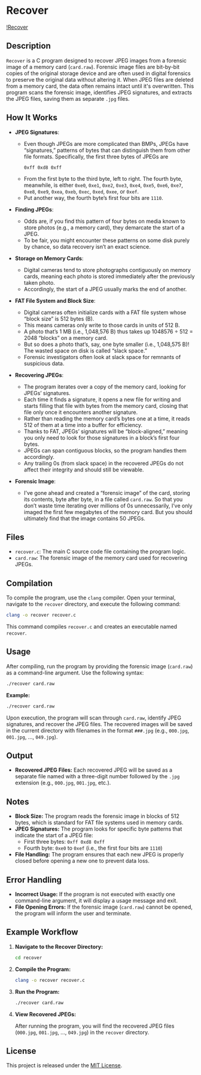 
# Recover
[!Recover](https://encrypted-tbn0.gstatic.com/images?q=tbn:ANd9GcQpZYpzN_bO2VpPTfdnoPi0GTVW3YkOTXVKyw&s)
## Description

`Recover` is a C program designed to recover JPEG images from a forensic image of a memory card (`card.raw`).
Forensic image files are bit-by-bit copies of the original storage device and are often used in digital forensics to preserve the original data without altering it.
 When JPEG files are deleted from a memory card, the data often remains intact until it's overwritten. This program scans the forensic image, identifies JPEG signatures, and extracts the JPEG files, saving them as separate `.jpg` files.

## How It Works

- **JPEG Signatures**:
  - Even though JPEGs are more complicated than BMPs, JPEGs have “signatures,” patterns of bytes that can distinguish them from other file formats. Specifically, the first three bytes of JPEGs are
    ```
    0xff 0xd8 0xff
    ```
  - From the first byte to the third byte, left to right. The fourth byte, meanwhile, is either `0xe0`, `0xe1`, `0xe2`, `0xe3`, `0xe4`, `0xe5`, `0xe6`, `0xe7`, `0xe8`, `0xe9`, `0xea`, `0xeb`, `0xec`, `0xed`, `0xee`, or `0xef`.
  - Put another way, the fourth byte’s first four bits are `1110`.

- **Finding JPEGs**:
  - Odds are, if you find this pattern of four bytes on media known to store photos (e.g., a memory card), they demarcate the start of a JPEG.
  - To be fair, you might encounter these patterns on some disk purely by chance, so data recovery isn’t an exact science.

- **Storage on Memory Cards**:
  - Digital cameras tend to store photographs contiguously on memory cards, meaning each photo is stored immediately after the previously taken photo.
  - Accordingly, the start of a JPEG usually marks the end of another.

- **FAT File System and Block Size**:
  - Digital cameras often initialize cards with a FAT file system whose “block size” is 512 bytes (B).
  - This means cameras only write to those cards in units of 512 B.
  - A photo that’s 1 MB (i.e., 1,048,576 B) thus takes up 1048576 ÷ 512 = 2048 “blocks” on a memory card.
  - But so does a photo that’s, say, one byte smaller (i.e., 1,048,575 B)! The wasted space on disk is called “slack space.”
  - Forensic investigators often look at slack space for remnants of suspicious data.

- **Recovering JPEGs**:
  - The program iterates over a copy of the memory card, looking for JPEGs’ signatures.
  - Each time it finds a signature, it opens a new file for writing and starts filling that file with bytes from the memory card, closing that file only once it encounters another signature.
  - Rather than reading the memory card’s bytes one at a time, it reads 512 of them at a time into a buffer for efficiency.
  - Thanks to FAT, JPEGs’ signatures will be “block-aligned,” meaning you only need to look for those signatures in a block’s first four bytes.
  - JPEGs can span contiguous blocks, so the program handles them accordingly.
  - Any trailing 0s (from slack space) in the recovered JPEGs do not affect their integrity and should still be viewable.

- **Forensic Image**:
  - I’ve gone ahead and created a “forensic image” of the card, storing its contents, byte after byte, in a file called `card.raw`. So that you don’t waste time iterating over millions of 0s unnecessarily, I’ve only imaged the first few megabytes of the memory card. But you should ultimately find that the image contains 50 JPEGs.

## Files

- `recover.c`: The main C source code file containing the program logic.
- `card.raw`: The forensic image of the memory card used for recovering JPEGs.

## Compilation

To compile the program, use the `clang` compiler. Open your terminal, navigate to the `recover` directory, and execute the following command:

```bash
clang -o recover recover.c
```

This command compiles `recover.c` and creates an executable named `recover`.

## Usage

After compiling, run the program by providing the forensic image (`card.raw`) as a command-line argument. Use the following syntax:

```bash
./recover card.raw
```

**Example:**

```bash
./recover card.raw
```

Upon execution, the program will scan through `card.raw`, identify JPEG signatures, and recover the JPEG files. The recovered images will be saved in the current directory with filenames in the format `###.jpg` (e.g., `000.jpg`, `001.jpg`, ..., `049.jpg`).

## Output

- **Recovered JPEG Files:** Each recovered JPEG will be saved as a separate file named with a three-digit number followed by the `.jpg` extension (e.g., `000.jpg`, `001.jpg`, etc.).

## Notes

- **Block Size:** The program reads the forensic image in blocks of 512 bytes, which is standard for FAT file systems used in memory cards.
- **JPEG Signatures:** The program looks for specific byte patterns that indicate the start of a JPEG file:
  - First three bytes: `0xff 0xd8 0xff`
  - Fourth byte: `0xe0` to `0xef` (i.e., the first four bits are `1110`)
- **File Handling:** The program ensures that each new JPEG is properly closed before opening a new one to prevent data loss.

## Error Handling

- **Incorrect Usage:** If the program is not executed with exactly one command-line argument, it will display a usage message and exit.
- **File Opening Errors:** If the forensic image (`card.raw`) cannot be opened, the program will inform the user and terminate.

## Example Workflow

1. **Navigate to the Recover Directory:**

   ```bash
   cd recover
   ```

2. **Compile the Program:**

   ```bash
   clang -o recover recover.c
   ```

3. **Run the Program:**

   ```bash
   ./recover card.raw
   ```

4. **View Recovered JPEGs:**

   After running the program, you will find the recovered JPEG files (`000.jpg`, `001.jpg`, ..., `049.jpg`) in the `recover` directory.

## License

This project is released under the [MIT License](https://opensource.org/licenses/MIT).
